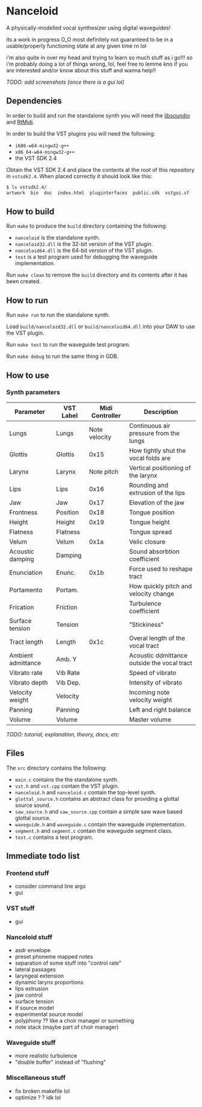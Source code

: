 # Nanceloid

A physically-modelled vocal synthesizer using digital waveguides!

its a work in progress O_O
most definitely not guaranteed to be in a usable/properly functioning state at any given time rn lol

i'm also quite in over my head and trying to learn so much stuff as i go!!! so i'm probably doing a lot of things wrong, lol, feel free to lemme kno if you are interested and/or know about this stuff and wanna help!!

_TODO: add screenshots (once there is a gui lol)_

## Dependencies

In order to build and run the standalone synth you will need the [libsoundio](http://libsound.io/) and [RtMidi](https://github.com/thestk/rtmidi).

In order to build the VST plugins you will need the following:
- `i686-w64-mingw32-g++`
- `x86_64-w64-mingw32-g++`
- the VST SDK 2.4

Obtain the VST SDK 2.4 and place the contents at the root of this repository in `vstsdk2.4`.
When placed correctly it should look like this:
```bash
$ ls vstsdk2.4/
artwork  bin  doc  index.html  pluginterfaces  public.sdk  vstgui.sf
```

## How to build

Run `make` to produce the `build` directory containing the following:
- `nanceloid` is the standalone synth.
- `nanceloid32.dll` is the 32-bit version of the VST plugin.
- `nanceloid64.dll` is the 64-bit version of the VST plugin.
- `test` is a test program used for debugging the waveguide implementation.

Run `make clean` to remove the `build` directory and its contents after it has been created.

## How to run

Run `make run` to run the standalone synth.

Load `build/nanceloid32.dll` or `build/nanceloid64.dll` into your DAW to use the VST plugin.

Run `make test` to run the waveguide test program.

Run `make debug` to run the same thing in GDB.

## How to use

### Synth parameters

| Parameter          | VST Label | Midi Controller | Description                                 |
|--------------------|-----------|-----------------|---------------------------------------------|
| Lungs              | Lungs     | Note velocity   | Continuous air pressure from the lungs      |
| Glottis            | Glottis   | 0x15            | How tightly shut the vocal folds are        |
| Larynx             | Larynx    | Note pitch      | Vertical positioning of the larynx          |
| Lips               | Lips      | 0x16            | Rounding and extrusion of the lips          |
| Jaw                | Jaw       | 0x17            | Elevation of the jaw                        |
| Frontness          | Position  | 0x18            | Tongue position                             |
| Height             | Height    | 0x19            | Tongue height                               |
| Flatness           | Flatness  |                 | Tongue spread                               |
| Velum              | Velum     | 0x1a            | Velic closure                               |
| Acoustic damping   | Damping   |                 | Sound absorbtion coefficient                |
| Enunciation        | Enunc.    | 0x1b            | Force used to reshape tract                 |
| Portamento         | Portam.   |                 | How quickly pitch and velocity change       |
| Frication          | Friction  |                 | Turbulence coefficient                      |
| Surface tension    | Tension   |                 | "Stickiness"                                |
| Tract length       | Length    | 0x1c            | Overal length of the vocal tract            |
| Ambient admittance | Amb. Y    |                 | Acoustic ddmittance outside the vocal tract |
| Vibrato rate       | Vib Rate  |                 | Speed of vibrato                            |
| Vibrato depth      | Vib Dep.  |                 | Intensity of vibrato                        |
| Velocity weight    | Velocity  |                 | Incoming note velocity weight               |
| Panning            | Panning   |                 | Left and right balance                      |
| Volume             | Volume    |                 | Master volume                               |

_TODO: tutorial, explanation, theory, docs, etc_

## Files

The `src` directory contains the following:
- `main.c` contains the the standalone synth.
- `vst.h` and `vst.cpp` contain the VST plugin.
- `nanceloid.h` and `nanceloid.c` contain the top-level synth.
- `glottal_source.h` contains an abstract class for providing a glottal source sound.
- `saw_source.h` and `saw_source.cpp` contain a simple saw wave based glottal source.
- `waveguide.h` and `waveguide.c` contain the waveguide implementation.
- `segment.h` and `segment.c` contain the waveguide segment class.
- `test.c` contains a test program.

## Immediate todo list

### Frontend stuff
- consider command line args
- gui

### VST stuff
- gui

### Nanceloid stuff
- asdr envelope
- preset phoneme mapped notes
- separation of some stuff into "control rate"
- lateral passages
- laryngeal extension
- dynamic larynx proportions
- lips extrusion
- jaw control
- surface tension
- lf source model
- experimental source model
- polyphony ?? like a choir manager or something
- note stack (maybe part of choir manager)

### Waveguide stuff
- more realistic turbulence
- "double buffer" instead of "flushing"

### Miscellaneous stuff
- fix broken makefile lol
- optimize ? ? idk lol
